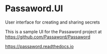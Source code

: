 # Passaword.UI
User interface for creating and sharing secrets

This is a sample UI for the Passaword project at https://github.com/Passaword/Passaword

https://passaword.readthedocs.io
